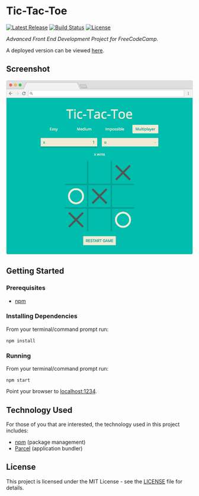 # Tic-Tac-Toe

[![Latest Release](https://img.shields.io/github/release/vanillaSlice/TicTacToe.svg)](https://github.com/vanillaSlice/TicTacToe/releases/latest)
[![Build Status](https://img.shields.io/travis/vanillaSlice/TicTacToe/master.svg)](https://travis-ci.org/vanillaSlice/TicTacToe)
[![License](https://img.shields.io/github/license/vanillaSlice/TicTacToe.svg)](LICENSE)

*Advanced Front End Development Project for FreeCodeCamp.*

A deployed version can be viewed [here](https://vanillaslice.github.io/TicTacToe/).

## Screenshot

![Screenshot](/images/screenshot-1.png)

## Getting Started

### Prerequisites

* [npm](https://www.npmjs.com/)

### Installing Dependencies

From your terminal/command prompt run:

```
npm install
```

### Running

From your terminal/command prompt run:

```
npm start
```

Point your browser to [localhost:1234](http://localhost:1234).

## Technology Used

For those of you that are interested, the technology used in this project includes:

* [npm](https://www.npmjs.com/) (package management)
* [Parcel](https://parceljs.org/) (application bundler)

## License

This project is licensed under the MIT License - see the [LICENSE](LICENSE) file for details.
